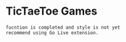 # TicTaeToe Games

    fucntion is completed and style is not yet
    recommend using Go Live extension.